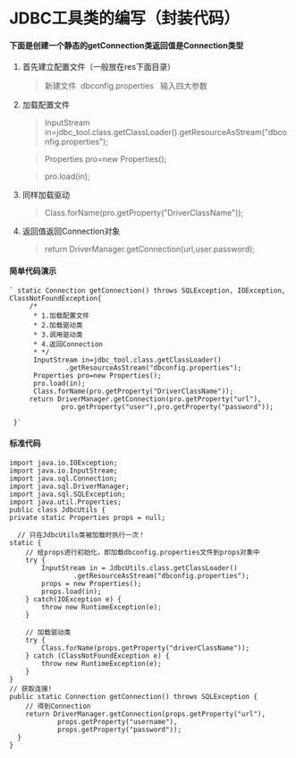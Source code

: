 JDBC工具类的编写（封装代码）
============================

#### 下面是创建一个静态的getConnection类返回值是Connection类型

1. 首先建立配置文件（一般放在res下面目录）
    >新建文件 &nbsp;dbconfig.properties &nbsp; 输入四大参数
  
2. 加载配置文件
    
    > InputStream in=jdbc_tool.class.getClassLoader().getResourceAsStream("dbconfig.properties");

      >Properties pro=new Properties();

    > pro.load(in);
3. 同样加载驱动
    >Class.forName(pro.getProperty("DriverClassName"));  	 

4. 返回值返回Connection对象
    >return DriverManager.getConnection(url,user.password);
   
#### 简单代码演示
    ` static Connection getConnection() throws SQLException, IOException, ClassNotFoundException{
    	 /*
    	  * 1.加载配置文件
    	  * 2.加载驱动类
    	  * 3.调用驱动类
    	  * 4.返回Connection 
    	  * */
    	  InputStream in=jdbc_tool.class.getClassLoader()
    			  .getResourceAsStream("dbconfig.properties");
    	  Properties pro=new Properties();
    	  pro.load(in);
    	  Class.forName(pro.getProperty("DriverClassName"));  	 
    	 return DriverManager.getConnection(pro.getProperty("url"),
    			 pro.getProperty("user"),pro.getProperty("password"));
    	 
     }`
#### 标准代码
    import java.io.IOException;
    import java.io.InputStream;
    import java.sql.Connection;
    import java.sql.DriverManager;
    import java.sql.SQLException;
    import java.util.Properties;
    public class JdbcUtils {
	private static Properties props = null;
	
	  // 只在JdbcUtils类被加载时执行一次！
	static {
		// 给props进行初始化，即加载dbconfig.properties文件到props对象中
		try {
			InputStream in = JdbcUtils.class.getClassLoader()
					.getResourceAsStream("dbconfig.properties");
			props = new Properties();
			props.load(in);
		} catch(IOException e) {
			throw new RuntimeException(e);
		}
		
		// 加载驱动类
		try {
			Class.forName(props.getProperty("driverClassName"));
		} catch (ClassNotFoundException e) {
			throw new RuntimeException(e);
		}
	}
	// 获取连接!
	public static Connection getConnection() throws SQLException {
		// 得到Connection
		return DriverManager.getConnection(props.getProperty("url"),
				props.getProperty("username"), 
				props.getProperty("password"));
	  }
    }
